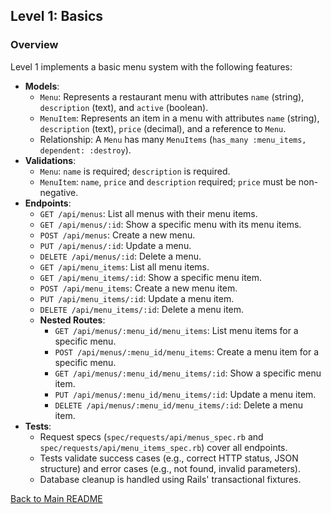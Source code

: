 ## Level 1: Basics

### Overview
Level 1 implements a basic menu system with the following features:
- **Models**:
  - `Menu`: Represents a restaurant menu with attributes `name` (string), `description` (text), and `active` (boolean).
  - `MenuItem`: Represents an item in a menu with attributes `name` (string), `description` (text), `price` (decimal), and a reference to `Menu`.
  - Relationship: A `Menu` has many `MenuItems` (`has_many :menu_items, dependent: :destroy`).
- **Validations**:
  - `Menu`: `name` is required; `description` is required.
  - `MenuItem`: `name`, `price` and `description` required; `price` must be non-negative.
- **Endpoints**:
  - `GET /api/menus`: List all menus with their menu items.
  - `GET /api/menus/:id`: Show a specific menu with its menu items.
  - `POST /api/menus`: Create a new menu.
  - `PUT /api/menus/:id`: Update a menu.
  - `DELETE /api/menus/:id`: Delete a menu.
  - `GET /api/menu_items`: List all menu items.
  - `GET /api/menu_items/:id`: Show a specific menu item.
  - `POST /api/menu_items`: Create a new menu item.
  - `PUT /api/menu_items/:id`: Update a menu item.
  - `DELETE /api/menu_items/:id`: Delete a menu item.
  - **Nested Routes**:
    - `GET /api/menus/:menu_id/menu_items`: List menu items for a specific menu.
    - `POST /api/menus/:menu_id/menu_items`: Create a menu item for a specific menu.
    - `GET /api/menus/:menu_id/menu_items/:id`: Show a specific menu item.
    - `PUT /api/menus/:menu_id/menu_items/:id`: Update a menu item.
    - `DELETE /api/menus/:menu_id/menu_items/:id`: Delete a menu item.
- **Tests**:
  - Request specs (`spec/requests/api/menus_spec.rb` and `spec/requests/api/menu_items_spec.rb`) cover all endpoints.
  - Tests validate success cases (e.g., correct HTTP status, JSON structure) and error cases (e.g., not found, invalid parameters).
  - Database cleanup is handled using Rails' transactional fixtures.

[Back to Main README](../README.md)